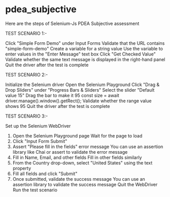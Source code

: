 # pdea_subjective
Here are the steps of Selenium-Js PDEA Subjective assessment


TEST SCENARIO 1:-

  Click "Simple Form Demo" under Input Forms
 Validate that the URL contains "simple-form-demo"
 Create a variable for a string value
 Use the variable to enter values in the "Enter Message" text box
 Click "Get Checked Value"
 Validate whether the same text message is displayed in the right-hand panel
 Quit the driver after the test is complete

TEST SCENARIO 2:-

 Initialize the Selenium driver 
 Open the Selenium Playground
 Click "Drag & Drop Sliders" under "Progress Bars & Sliders"
 Select the slider "Default value 15"
 Drag the bar to make it 95
 const size = await driver.manage().window().getRect();
 Validate whether the range value shows 95
 Quit the driver after the test is complete

TEST SCENARIO 3:-

Set up the Selenium WebDriver
 1. Open the Selenium Playground page
 Wait for the page to load
 2. Click "Input Form Submit"
 3. Assert "Please fill in the fields" error message
 You can use an assertion library like Chai or assert to validate the error message
 4. Fill in Name, Email, and other fields
 Fill in other fields similarly
5. From the Country drop-down, select "United States" using the text property
6. Fill all fields and click "Submit"
7. Once submitted, validate the success message
You can use an assertion library to validate the success message
Quit the WebDriver
 Run the test scenario


